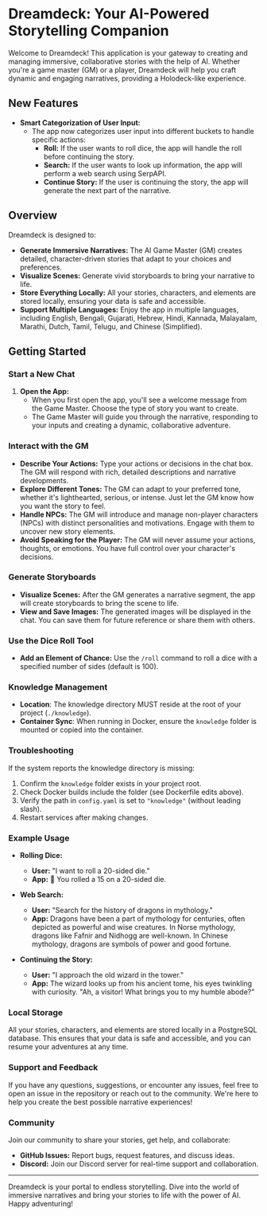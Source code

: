 # Dreamdeck: Your AI-Powered Storytelling Companion

Welcome to Dreamdeck! This application is your gateway to creating and managing immersive, collaborative stories with the help of AI. Whether you're a game master (GM) or a player, Dreamdeck will help you craft dynamic and engaging narratives, providing a Holodeck-like experience.

## New Features

- **Smart Categorization of User Input:**
  - The app now categorizes user input into different buckets to handle specific actions:
    - **Roll:** If the user wants to roll dice, the app will handle the roll before continuing the story.
    - **Search:** If the user wants to look up information, the app will perform a web search using SerpAPI.
    - **Continue Story:** If the user is continuing the story, the app will generate the next part of the narrative.

## Overview

Dreamdeck is designed to:
- **Generate Immersive Narratives:** The AI Game Master (GM) creates detailed, character-driven stories that adapt to your choices and preferences.
- **Visualize Scenes:** Generate vivid storyboards to bring your narrative to life.
- **Store Everything Locally:** All your stories, characters, and elements are stored locally, ensuring your data is safe and accessible.
- **Support Multiple Languages:** Enjoy the app in multiple languages, including English, Bengali, Gujarati, Hebrew, Hindi, Kannada, Malayalam, Marathi, Dutch, Tamil, Telugu, and Chinese (Simplified).

## Getting Started

### Start a New Chat

1. **Open the App:**
   - When you first open the app, you'll see a welcome message from the Game Master. Choose the type of story you want to create.
   - The Game Master will guide you through the narrative, responding to your inputs and creating a dynamic, collaborative adventure.

### Interact with the GM

- **Describe Your Actions:** Type your actions or decisions in the chat box. The GM will respond with rich, detailed descriptions and narrative developments.
- **Explore Different Tones:** The GM can adapt to your preferred tone, whether it's lighthearted, serious, or intense. Just let the GM know how you want the story to feel.
- **Handle NPCs:** The GM will introduce and manage non-player characters (NPCs) with distinct personalities and motivations. Engage with them to uncover new story elements.
- **Avoid Speaking for the Player:** The GM will never assume your actions, thoughts, or emotions. You have full control over your character's decisions.

### Generate Storyboards

- **Visualize Scenes:** After the GM generates a narrative segment, the app will create storyboards to bring the scene to life.
- **View and Save Images:** The generated images will be displayed in the chat. You can save them for future reference or share them with others.

### Use the Dice Roll Tool

- **Add an Element of Chance:** Use the `/roll` command to roll a dice with a specified number of sides (default is 100).

### Knowledge Management

- **Location**: The knowledge directory MUST reside at the root of your project (`./knowledge`). 
- **Container Sync**: When running in Docker, ensure the `knowledge` folder is mounted or copied into the container.

### Troubleshooting
If the system reports the knowledge directory is missing:
1. Confirm the `knowledge` folder exists in your project root.
2. Check Docker builds include the folder (see Dockerfile edits above).
3. Verify the path in `config.yaml` is set to `"knowledge"` (without leading slash).
4. Restart services after making changes.

### Example Usage

- **Rolling Dice:**
  - **User:** "I want to roll a 20-sided die."
  - **App:** 🎲 You rolled a 15 on a 20-sided die.

- **Web Search:**
  - **User:** "Search for the history of dragons in mythology."
  - **App:** Dragons have been a part of mythology for centuries, often depicted as powerful and wise creatures. In Norse mythology, dragons like Fafnir and Nidhogg are well-known. In Chinese mythology, dragons are symbols of power and good fortune.

- **Continuing the Story:**
  - **User:** "I approach the old wizard in the tower."
  - **App:** The wizard looks up from his ancient tome, his eyes twinkling with curiosity. "Ah, a visitor! What brings you to my humble abode?"

### Local Storage

All your stories, characters, and elements are stored locally in a PostgreSQL database. This ensures that your data is safe and accessible, and you can resume your adventures at any time.

### Support and Feedback

If you have any questions, suggestions, or encounter any issues, feel free to open an issue in the repository or reach out to the community. We're here to help you create the best possible narrative experiences!

### Community

Join our community to share your stories, get help, and collaborate:
- **GitHub Issues:** Report bugs, request features, and discuss ideas.
- **Discord:** Join our Discord server for real-time support and collaboration.

---

Dreamdeck is your portal to endless storytelling. Dive into the world of immersive narratives and bring your stories to life with the power of AI. Happy adventuring!
